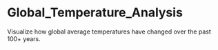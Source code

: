 # Global_Temperature_Analysis
Visualize how global average temperatures have changed over the past 100+ years.
